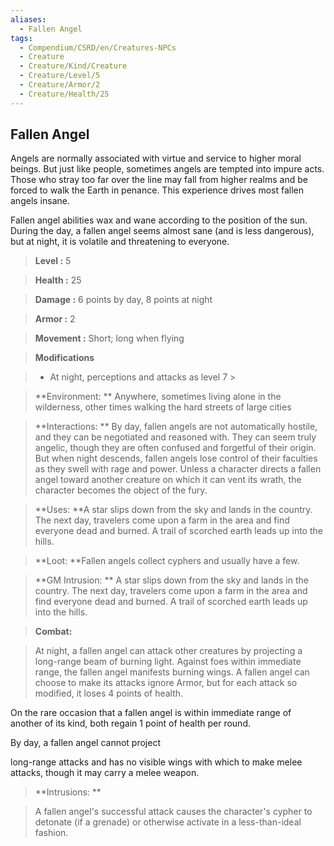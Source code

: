 ```yaml
---
aliases:
  - Fallen Angel
tags:
  - Compendium/CSRD/en/Creatures-NPCs
  - Creature
  - Creature/Kind/Creature
  - Creature/Level/5
  - Creature/Armor/2
  - Creature/Health/25
---
```

  
    
## Fallen Angel    
Angels are normally associated with virtue and service to higher moral beings. But just like people, sometimes angels are tempted into impure acts. Those who stray too far over the line may fall from higher realms and be forced to walk the Earth in penance. This experience drives most fallen angels insane.  
Fallen angel abilities wax and wane according to the position of the sun. During the day, a fallen angel seems almost sane (and is less dangerous), but at night, it is volatile and threatening to everyone.    
  
    
> **Level :** 5    
> **Health :** 25    
> **Damage :** 6 points by day, 8 points at night    
> **Armor :** 2    
> **Movement :** Short; long when flying    
> **Modifications**    
>- At night, perceptions and attacks as level 7 >  
>    
> **Environment: ** Anywhere, sometimes living alone in the wilderness, other times walking the hard streets of large cities    
> **Interactions: ** By day, fallen angels are not automatically hostile, and they can be negotiated and reasoned with. They can seem truly angelic, though they are often confused and forgetful of their origin. But when night descends, fallen angels lose control of their faculties as they swell with rage and power. Unless a character directs a fallen angel toward another creature on which it can vent its wrath, the character becomes the object of the fury.    
> **Uses: **A star slips down from the sky and lands in the country. The next day, travelers come upon a farm in the area and find everyone dead and burned. A trail of scorched earth leads up into the hills.    
> **Loot: **Fallen angels collect cyphers and usually have a few.    
> **GM Intrusion: ** A star slips down from the sky and lands in the country. The next day, travelers come upon a farm in the area and find everyone dead and burned. A trail of scorched earth leads up into the hills.    
  
> **Combat:**   
> At night, a fallen angel can attack other creatures by projecting a long-range beam of burning light. Against foes within immediate range, the fallen angel manifests burning wings. A fallen angel can choose to make its attacks ignore Armor, but for each attack so modified, it loses 4 points of health.  
On the rare occasion that a fallen angel is within immediate range of another of its kind, both regain 1 point of health per round.  
By day, a fallen angel cannot project  
long-range attacks and has no visible wings with which to make melee attacks, though it may carry a melee weapon.    
    
  
> **Intrusions: **   
> A fallen angel's successful attack causes the character's cypher to detonate (if a grenade) or otherwise activate in a less-than-ideal fashion.    
